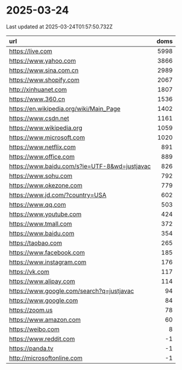 # 2025-03-24

<!-- BEGIN -->
Last updated at 2025-03-24T01:57:50.732Z

url | doms
:- | -:
https://live.com | 5998
https://www.yahoo.com | 3866
https://www.sina.com.cn | 2989
https://www.shopify.com | 2067
http://xinhuanet.com | 1807
https://www.360.cn | 1536
https://en.wikipedia.org/wiki/Main_Page | 1402
https://www.csdn.net | 1161
https://www.wikipedia.org | 1059
https://www.microsoft.com | 1020
https://www.netflix.com | 891
https://www.office.com | 889
https://www.baidu.com/s?ie=UTF-8&wd=justjavac | 826
https://www.sohu.com | 792
https://www.okezone.com | 779
https://www.jd.com/?country=USA | 602
https://www.qq.com | 503
https://www.youtube.com | 424
https://www.tmall.com | 372
https://www.baidu.com | 354
https://taobao.com | 265
https://www.facebook.com | 185
https://www.instagram.com | 176
https://vk.com | 117
https://www.alipay.com | 114
https://www.google.com/search?q=justjavac | 94
https://www.google.com | 84
https://zoom.us | 78
https://www.amazon.com | 60
https://weibo.com | 8
https://www.reddit.com | -1
https://panda.tv | -1
http://microsoftonline.com | -1
<!-- END -->
